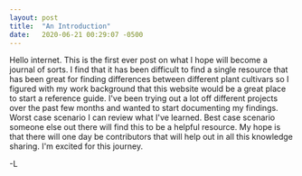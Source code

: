 ```yaml
---
layout: post
title:  "An Introduction"
date:   2020-06-21 00:29:07 -0500
---
```

Hello internet. This is the first ever post on what I hope will become a journal of sorts. I find that it has been difficult to find a 
single resource that has been great for finding differences between different plant cultivars so I figured with my work background that 
this website would be a great place to start a reference guide. I've been trying out a lot off different projects over the past few months
and wanted to start documenting my findings. Worst case scenario I can review what I've learned. Best case scenario someone else out there
will find this to be a helpful resource. My hope is that there will one day be contributors that will help out in all this knowledge sharing.
I'm excited for this journey.

-L
